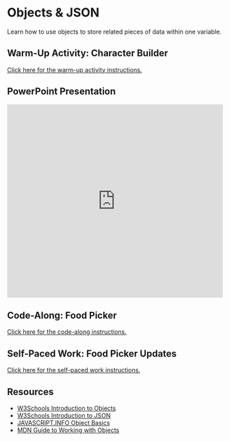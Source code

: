 # Objects & JSON
Learn how to use objects to store related pieces of data within one variable.

## Warm-Up Activity: Character Builder
[Click here for the warm-up activity instructions.](WarmUp.md)

## PowerPoint Presentation
<iframe src='https://view.officeapps.live.com/op/embed.aspx?src=https://hylandtechclub.com/web-103/Objects/Objects.pptx' width='100%' height='450px' frameborder='0'></iframe>

## Code-Along: Food Picker
[Click here for the code-along instructions.](FoodPickerCodeAlong.md)

## Self-Paced Work: Food Picker Updates
[Click here for the self-paced work instructions.](SelfPacedWork.md)

## Resources
- [W3Schools Introduction to Objects](https://www.w3schools.com/js/js_objects.asp)
- [W3Schools Introduction to JSON](https://www.w3schools.com/js/js_json_intro.asp)
- [JAVASCRIPT.INFO Object Basics](https://javascript.info/object)
- [MDN Guide to Working with Objects](https://developer.mozilla.org/en-US/docs/Web/JavaScript/Guide/Working_with_Objects)
